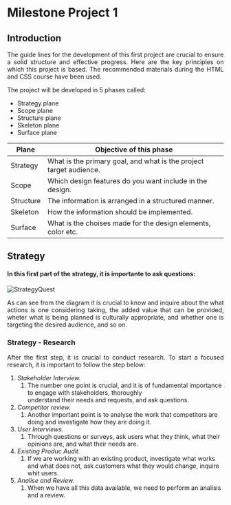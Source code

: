 # **Milestone Project 1**
## __Introduction__

<p style="text-align:justify;">The guide lines for the development of this first project are crucial to ensure a solid structure and effective progress. Here are the key principles on which this project is based. The recommended materials during the HTML and CSS course have been used.</p>


The project will be developed in 5 phases called:
* Strategy plane
* Scope plane
* Structure plane
* Skeleton plane
* Surface plane

 |  **Plane**   |                   **Objective of this phase**                   |
 | --------- | -----------------------------------------------------------------  |
 | Strategy  | What is the primary goal, and what is the project target audience. | 
 | Scope     | Which design features do you want include in the design.           |
 | Structure | The information is arranged in a structured manner.                |
 | Skeleton  | How the information should be implemented.                         |
 | Surface   | What is the choises made for the design elements, color etc.                                       |

## Strategy
#### In this first part of the strategy, it is importante to ask questions:
![StrategyQuest](https://github.com/ChristianCricchi/MilestoneProject1/assets/122015372/be09a827-66c7-4f8b-ae87-f6822ac314c9)

<p style="text-align:justify;">As can see from the diagram it is crucial to know and inquire about the  what actions is one considering  taking, the added value that can be provided, wheter  what is being planned is culturally appropriate, and whether one is targeting the desired audience, and so on.</p>

### Strategy - Research
<p style="text-align:justify;">After the first step, it is crucial to conduct research. To start a focused research, it is important to follow the step below:</p>

1. *Stakeholder Interview.*
   1. The number one point is crucial, and it is of fundamental importance to engage with stakeholders, thoroughly   
      understand their needs and requests, and ask questions.
2. *Competitor review.*
   1. Another important point is to analyse the work that competitors are doing and investigate how they are doing it.
3. *User Interviews.*
   1. Through questions or surveys, ask users what they think, what their opinions are, and what their needs are.
4. *Existing Produc Audit.*
   1. If we are working with an existing product, investigate what works and what does not, ask customers what they would 
      change, inquire whit users.
5. *Analise and Review.*
   1. When we have all this data available, we need to perform an analisis and a review.






















  
